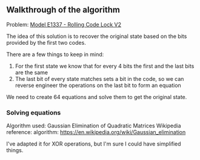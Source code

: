## Walkthrough of the algorithm

Problem: [Model E1337 - Rolling Code Lock V2](https://ctf.hacker101.com/ctf)

The idea of this solution is to recover the original state based on the bits provided by the first two codes.

There are a few things to keep in mind:

1. For the first state we know that for every 4 bits the first and the last bits are the same
2. The last bit of every state matches sets a bit in the code, so we can reverse engineer the operations on the last bit to form an equation

We need to create 64 equations and solve them to get the original state.

### Solving equations

Algorithm used: Gaussian Elimination of Quadratic Matrices
Wikipedia reference: algorithm: https://en.wikipedia.org/wiki/Gaussian_elimination

I've adapted it for XOR operations, but I'm sure I could have simplified things.
